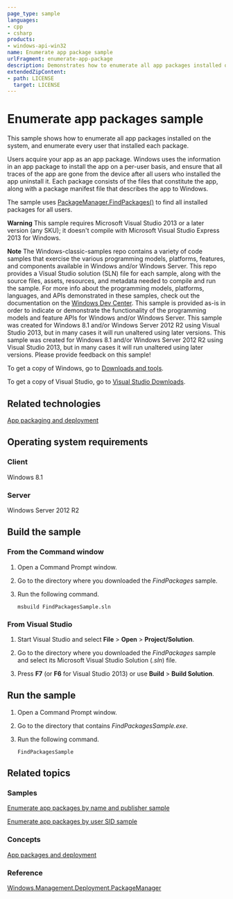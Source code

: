 ```yaml
---
page_type: sample
languages:
- cpp
- csharp
products:
- windows-api-win32
name: Enumerate app package sample
urlFragment: enumerate-app-package
description: Demonstrates how to enumerate all app packages installed on the system, and enumerate every user that installed each package.
extendedZipContent:
- path: LICENSE
  target: LICENSE
---
```


# Enumerate app packages sample

This sample shows how to enumerate all app packages installed on the system, and enumerate every user that installed each package.

Users acquire your app as an app package. Windows uses the information in an app package to install the app on a per-user basis, and ensure that all traces of the app are gone from the device after all users who installed the app uninstall it. Each package consists of the files that constitute the app, along with a package manifest file that describes the app to Windows.

The sample uses [PackageManager.FindPackages()](http://msdn.microsoft.com/en-us/library/windows/desktop/br240969) to find all installed packages for all users.

**Warning**  This sample requires Microsoft Visual Studio 2013 or a later version (any SKU); it doesn't compile with Microsoft Visual Studio Express 2013 for Windows.

**Note**  The Windows-classic-samples repo contains a variety of code samples that exercise the various programming models, platforms, features, and components available in Windows and/or Windows Server. This repo provides a Visual Studio solution (SLN) file for each sample, along with the source files, assets, resources, and metadata needed to compile and run the sample. For more info about the programming models, platforms, languages, and APIs demonstrated in these samples, check out the documentation on the [Windows Dev Center](https://dev.windows.com). This sample is provided as-is in order to indicate or demonstrate the functionality of the programming models and feature APIs for Windows and/or Windows Server. This sample was created for Windows 8.1 and/or Windows Server 2012 R2 using Visual Studio 2013, but in many cases it will run unaltered using later versions. This sample was created for Windows 8.1 and/or Windows Server 2012 R2 using Visual Studio 2013, but in many cases it will run unaltered using later versions. Please provide feedback on this sample!

To get a copy of Windows, go to [Downloads and tools](http://go.microsoft.com/fwlink/p/?linkid=301696).

To get a copy of Visual Studio, go to [Visual Studio Downloads](http://go.microsoft.com/fwlink/p/?linkid=301697).

## Related technologies

[App packaging and deployment](http://msdn.microsoft.com/en-us/library/windows/desktop/hh446593)

## Operating system requirements

### Client

Windows 8.1

### Server

Windows Server 2012 R2

## Build the sample

### From the Command window

1.  Open a Command Prompt window.

2.  Go to the directory where you downloaded the *FindPackages* sample.

3.  Run the following command.

    ```msbuild FindPackagesSample.sln```

### From Visual Studio

1.  Start Visual Studio and select **File** \> **Open** \> **Project/Solution**.

2.  Go to the directory where you downloaded the *FindPackages* sample and select its Microsoft Visual Studio Solution (*.sln*) file.

3.  Press **F7** (or **F6** for Visual Studio 2013) or use **Build** \> **Build Solution**.

## Run the sample

1.  Open a Command Prompt window.

2.  Go to the directory that contains *FindPackagesSample.exe*.

3.  Run the following command.

    ```FindPackagesSample```

## Related topics

### Samples

[Enumerate app packages by name and publisher sample](http://code.msdn.microsoft.com/windowsdesktop/Package-Manager-Inventory-fe747b8a)

[Enumerate app packages by user SID sample](http://code.msdn.microsoft.com/windowsdesktop/Package-Manager-Inventory-5bee970a)

### Concepts

[App packages and deployment](http://msdn.microsoft.com/en-us/library/windows/desktop/hh464929)

### Reference

[Windows.Management.Deployment.PackageManager](http://msdn.microsoft.com/en-us/library/windows/desktop/br240960)

